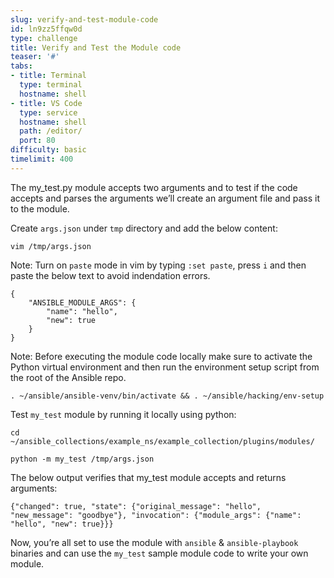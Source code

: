 ```yaml
---
slug: verify-and-test-module-code
id: ln9zz5ffqw0d
type: challenge
title: Verify and Test the Module code
teaser: '#'
tabs:
- title: Terminal
  type: terminal
  hostname: shell
- title: VS Code
  type: service
  hostname: shell
  path: /editor/
  port: 80
difficulty: basic
timelimit: 400
---
```

The my_test.py module accepts two arguments and to test if the code accepts and parses the arguments we’ll create an argument file and pass it to the module.

Create `args.json` under `tmp` directory and add the below content:

```
vim /tmp/args.json
```

Note: Turn on `paste` mode in vim by typing `:set paste`, press `i` and then paste the below text to avoid indendation errors.

~~~
{
    "ANSIBLE_MODULE_ARGS": {
        "name": "hello",
        "new": true
    }
}
~~~

Note: Before executing the module code locally make sure to activate the Python virtual environment and then run the environment setup script from the root of the Ansible repo.

```
. ~/ansible/ansible-venv/bin/activate && . ~/ansible/hacking/env-setup
```

Test `my_test` module by running it locally using python:

```
cd ~/ansible_collections/example_ns/example_collection/plugins/modules/
```

~~~
python -m my_test /tmp/args.json
~~~

The below output verifies that my_test module accepts and returns arguments:

~~~
{"changed": true, "state": {"original_message": "hello", "new_message": "goodbye"}, "invocation": {"module_args": {"name": "hello", "new": true}}}
~~~

Now, you’re all set to use the module with `ansible` & `ansible-playbook` binaries and can use the `my_test` sample module code to write your own module.
